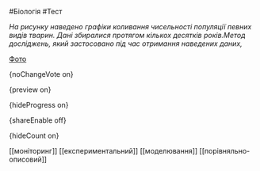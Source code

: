 #Біологія #Тест

*На рисунку наведено графіки коливання чисельності популяції певних видів тварин. Дані збиралися протягом кількох десятків років.Метод досліджень, який застосовано під час отримання наведених даних,*

[Фото](https://zno.osvita.ua//doc/images/znotest/78/7822/IMG-1.jpg)

{noChangeVote on}

{preview on}

{hideProgress on}

{shareEnable off}

{hideCount on}

[[моніторинг]]
[[експериментальний]]
[[моделювання]]
[[порівняльно-описовий]]
